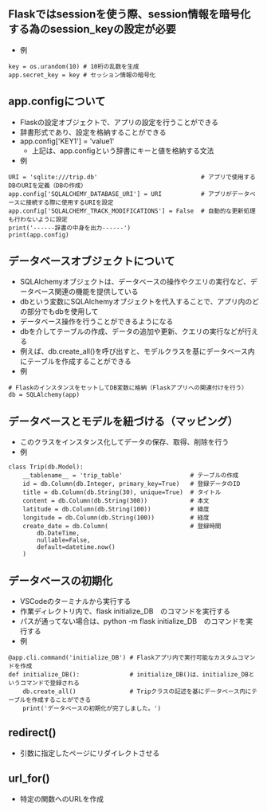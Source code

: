 ## Flaskではsessionを使う際、session情報を暗号化する為のsession_keyの設定が必要
- 例
```
key = os.urandom(10) # 10桁の乱数を生成
app.secret_key = key # セッション情報の暗号化
```

## app.configについて
- Flaskの設定オブジェクトで、アプリの設定を行うことができる
- 辞書形式であり、設定を格納することができる
- app.config['KEY1'] = 'value1'
    - 上記は、app.configという辞書にキーと値を格納する文法
- 例
```
URI = 'sqlite:///trip.db'                             # アプリで使用するDBのURIを定義（DBの作成） 
app.config['SQLALCHEMY_DATABASE_URI'] = URI           # アプリがデータベースに接続する際に使用するURIを設定
app.config['SQLALCHEMY_TRACK_MODIFICATIONS'] = False  # 自動的な更新処理も行わないように設定
print('------辞書の中身を出力------')
print(app.config)
```

## データベースオブジェクトについて
- SQLAlchemyオブジェクトは、データベースの操作やクエリの実行など、データベース関連の機能を提供している
- dbという変数にSQLAlchemyオブジェクトを代入することで、アプリ内のどの部分でもdbを使用して
- データベース操作を行うことができるようになる
- dbを介してテーブルの作成、データの追加や更新、クエリの実行などが行える
- 例えば、db.create_all()を呼び出すと、モデルクラスを基にデータベース内にテーブルを作成することができる
- 例
```
# FlaskのインスタンスをセットしてDB変数に格納（Flaskアプリへの関連付けを行う）
db = SQLAlchemy(app) 
```

## データベースとモデルを紐づける（マッピング）
- このクラスをインスタンス化してデータの保存、取得、削除を行う
- 例
```
class Trip(db.Model):
    __tablename__ = 'trip_table'                   # テーブルの作成
    id = db.Column(db.Integer, primary_key=True)   # 登録データのID
    title = db.Column(db.String(30), unique=True)  # タイトル
    content = db.Column(db.String(300))            # 本文
    latitude = db.Column(db.String(100))           # 緯度
    longitude = db.Column(db.String(100))          # 経度
    create_date = db.Column(                       # 登録時間
        db.DateTime,
        nullable=False,
        default=datetime.now()
    )
```

## データベースの初期化
- VSCodeのターミナルから実行する
- 作業ディレクトリ内で、flask initialize_DB　のコマンドを実行する
- パスが通ってない場合は、python -m flask initialize_DB　のコマンドを実行する
- 例
```
@app.cli.command('initialize_DB') # Flaskアプリ内で実行可能なカスタムコマンドを作成
def initialize_DB():              # initialize_DB()は、initialize_DBというコマンドで登録される
    db.create_all()               # Tripクラスの記述を基にデータベース内にテーブルを作成することができる
    print('データベースの初期化が完了しました。')
```

## redirect()
- 引数に指定したページにリダイレクトさせる

## url_for()
- 特定の関数へのURLを作成

